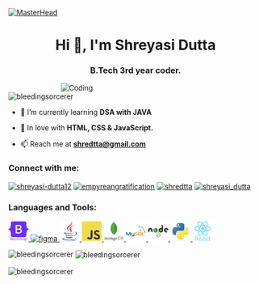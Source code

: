 [![MasterHead](https://i.pinimg.com/originals/73/94/8a/73948af53b7af678089500374e31feba.png)](https://rishavchanda.io)
<h1 align="center">Hi 👋, I'm Shreyasi Dutta</h1>
<h3 align="center">B.Tech 3rd year coder.</h3>
<img align="right" alt="Coding" width="400" src="https://media1.tenor.com/m/paU7ZLSP3b0AAAAC/evrima-server.gif">

<p align="left"> <img src="https://komarev.com/ghpvc/?username=bleedingsorcerer&label=Profile%20views&color=0e75b6&style=flat" alt="bleedingsorcerer" /> </p>

- 🌱 I’m currently learning **DSA with JAVA**

- 💬 In love with **HTML, CSS & JavaScript.**

- 📫 Reach me at **shredtta@gmail.com**

<h3 align="left">Connect with me:</h3>
<p align="left">
<a href="https://linkedin.com/in/shreyasi-dutta12" target="blank"><img align="center" src="https://raw.githubusercontent.com/rahuldkjain/github-profile-readme-generator/master/src/images/icons/Social/linked-in-alt.svg" alt="shreyasi-dutta12" height="30" width="40" /></a>
<a href="https://instagram.com/empyreangratification" target="blank"><img align="center" src="https://raw.githubusercontent.com/rahuldkjain/github-profile-readme-generator/master/src/images/icons/Social/instagram.svg" alt="empyreangratification" height="30" width="40" /></a>
<a href="https://www.hackerrank.com/shredtta" target="blank"><img align="center" src="https://raw.githubusercontent.com/rahuldkjain/github-profile-readme-generator/master/src/images/icons/Social/hackerrank.svg" alt="shredtta" height="30" width="40" /></a>
<a href="https://www.leetcode.com/shreyasi_dutta" target="blank"><img align="center" src="https://raw.githubusercontent.com/rahuldkjain/github-profile-readme-generator/master/src/images/icons/Social/leet-code.svg" alt="shreyasi_dutta" height="30" width="40" /></a>
</p>

<h3 align="left">Languages and Tools:</h3>
<p align="left"> <a href="https://getbootstrap.com" target="_blank" rel="noreferrer"> <img src="https://raw.githubusercontent.com/devicons/devicon/master/icons/bootstrap/bootstrap-plain-wordmark.svg" alt="bootstrap" width="40" height="40"/> </a> <a href="https://www.figma.com/" target="_blank" rel="noreferrer"> <img src="https://www.vectorlogo.zone/logos/figma/figma-icon.svg" alt="figma" width="40" height="40"/> </a> <a href="https://www.java.com" target="_blank" rel="noreferrer"> <img src="https://raw.githubusercontent.com/devicons/devicon/master/icons/java/java-original.svg" alt="java" width="40" height="40"/> </a> <a href="https://developer.mozilla.org/en-US/docs/Web/JavaScript" target="_blank" rel="noreferrer"> <img src="https://raw.githubusercontent.com/devicons/devicon/master/icons/javascript/javascript-original.svg" alt="javascript" width="40" height="40"/> </a> <a href="https://www.mongodb.com/" target="_blank" rel="noreferrer"> <img src="https://raw.githubusercontent.com/devicons/devicon/master/icons/mongodb/mongodb-original-wordmark.svg" alt="mongodb" width="40" height="40"/> </a> <a href="https://www.mysql.com/" target="_blank" rel="noreferrer"> <img src="https://raw.githubusercontent.com/devicons/devicon/master/icons/mysql/mysql-original-wordmark.svg" alt="mysql" width="40" height="40"/> </a> <a href="https://nodejs.org" target="_blank" rel="noreferrer"> <img src="https://raw.githubusercontent.com/devicons/devicon/master/icons/nodejs/nodejs-original-wordmark.svg" alt="nodejs" width="40" height="40"/> </a> <a href="https://www.python.org" target="_blank" rel="noreferrer"> <img src="https://raw.githubusercontent.com/devicons/devicon/master/icons/python/python-original.svg" alt="python" width="40" height="40"/> </a> <a href="https://reactjs.org/" target="_blank" rel="noreferrer"> <img src="https://raw.githubusercontent.com/devicons/devicon/master/icons/react/react-original-wordmark.svg" alt="react" width="40" height="40"/> </a> </p>

<p><img align="left" src="https://github-readme-stats.vercel.app/api/top-langs?username=bleedingsorcerer&show_icons=true&locale=en&layout=compact" alt="bleedingsorcerer" /></p>

<p>&nbsp;<img align="center" src="https://github-readme-stats.vercel.app/api?username=bleedingsorcerer&show_icons=true&locale=en" alt="bleedingsorcerer" /></p>

<p><img align="center" src="https://github-readme-streak-stats.herokuapp.com/?user=bleedingsorcerer&" alt="bleedingsorcerer" /></p>
